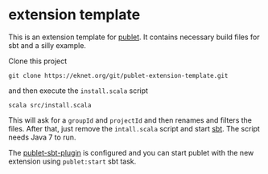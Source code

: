 # extension template 

This is an extension template for [publet](https://eknet.org/main/projects/publet/index.html). It
contains necessary build files for sbt and a silly example.

Clone this project

    git clone https://eknet.org/git/publet-extension-template.git

and then execute the `install.scala` script

    scala src/install.scala

This will ask for a `groupId` and `projectId` and then renames and filters
the files. After that, just remove the `intall.scala` script and start 
[sbt](https://github.com/harrah/xsbt). The script needs Java 7 to run.

The [publet-sbt-plugin](https://eknet.org/gitr/?r=publet-sbt-plugin.git) is 
configured and you can start publet with the new extension using `publet:start`
sbt task.

